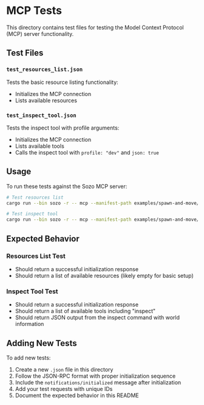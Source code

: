 # MCP Tests

This directory contains test files for testing the Model Context Protocol (MCP) server functionality.

## Test Files

### `test_resources_list.json`
Tests the basic resource listing functionality:
- Initializes the MCP connection
- Lists available resources

### `test_inspect_tool.json`
Tests the inspect tool with profile arguments:
- Initializes the MCP connection
- Lists available tools
- Calls the inspect tool with `profile: "dev"` and `json: true`

## Usage

To run these tests against the Sozo MCP server:

```bash
# Test resources list
cargo run --bin sozo -r -- mcp --manifest-path examples/spawn-and-move/Scarb.toml < tests/mcp/test_resources_list.json

# Test inspect tool
cargo run --bin sozo -r -- mcp --manifest-path examples/spawn-and-move/Scarb.toml < tests/mcp/test_inspect_tool.json
```

## Expected Behavior

### Resources List Test
- Should return a successful initialization response
- Should return a list of available resources (likely empty for basic setup)

### Inspect Tool Test
- Should return a successful initialization response
- Should return a list of available tools including "inspect"
- Should return JSON output from the inspect command with world information

## Adding New Tests

To add new tests:
1. Create a new `.json` file in this directory
2. Follow the JSON-RPC format with proper initialization sequence
3. Include the `notifications/initialized` message after initialization
4. Add your test requests with unique IDs
5. Document the expected behavior in this README
